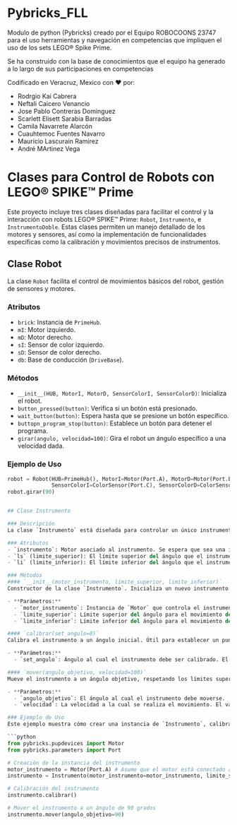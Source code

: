 # Pybricks_FLL
Modulo de python (Pybricks) creado por el Equipo ROBOCOONS 23747 para el uso herramientas y navegación en competencias que impliquen el uso de 
los sets LEGO® Spike Prime.

Se ha construido con la base de conocimientos que el equipo ha generado a lo largo de sus participaciones en competencias

Codificado en Veracruz, Mexico con ❤️ por:

 - Rodrgio Kai Cabrera
 - Neftali Caicero Venancio
 - Jose Pablo Contreras Dominguez
 - Scarlett Elisett Sarabia Barradas
 - Camila Navarrete Alarcón
 - Cuauhtemoc Fuentes Navarro
 - Mauricio Lascurain Ramirez
 - André MArtinez Vega



# Clases para Control de Robots con LEGO® SPIKE™ Prime

Este proyecto incluye tres clases diseñadas para facilitar el control y la interacción con robots LEGO® SPIKE™ Prime: `Robot`, `Instrumento`, e `InstrumentoDoble`. Estas clases permiten un manejo detallado de los motores y sensores, así como la implementación de funcionalidades específicas como la calibración y movimientos precisos de instrumentos.


## Clase Robot

La clase `Robot` facilita el control de movimientos básicos del robot, gestión de sensores y motores.

### Atributos
- `brick`: Instancia de `PrimeHub`.
- `mI`: Motor izquierdo.
- `mD`: Motor derecho.
- `sI`: Sensor de color izquierdo.
- `sD`: Sensor de color derecho.
- `db`: Base de conducción (`DriveBase`).

### Métodos
- `__init__(HUB, MotorI, MotorD, SensorColorI, SensorColorD)`: Inicializa el robot.
- `button_pressed(button)`: Verifica si un botón está presionado.
- `wait_button(button)`: Espera hasta que se presione un botón específico.
- `buttopn_program_stop(button)`: Establece un botón para detener el programa.
- `girar(angulo, velocidad=100)`: Gira el robot un ángulo específico a una velocidad dada.

### Ejemplo de Uso
```python
robot = Robot(HUB=PrimeHub(), MotorI=Motor(Port.A), MotorD=Motor(Port.B),
              SensorColorI=ColorSensor(Port.C), SensorColorD=ColorSensor(Port.D))
robot.girar(90)


## Clase Instrumento

### Descripción
La clase `Instrumento` está diseñada para controlar un único instrumento o motor adicional en un robot LEGO® SPIKE™ Prime. Facilita operaciones como la calibración del motor a un ángulo específico y el movimiento hacia un ángulo objetivo dentro de límites predefinidos.

### Atributos
- `instrumento`: Motor asociado al instrumento. Se espera que sea una instancia de `Motor` de Pybricks.
- `ls` (limite_superior): El límite superior del ángulo que el instrumento puede alcanzar.
- `li` (limite_inferior): El límite inferior del ángulo que el instrumento puede alcanzar.

### Métodos
#### `__init__(motor_instrumento, limite_superior, limite_inferior)`
Constructor de la clase `Instrumento`. Inicializa un nuevo instrumento con un motor y límites de ángulo.

- **Parámetros:**
  - `motor_instrumento`: Instancia de `Motor` que controla el instrumento.
  - `limite_superior`: Límite superior del ángulo para el movimiento del instrumento.
  - `limite_inferior`: Límite inferior del ángulo para el movimiento del instrumento.

#### `calibrar(set_angulo=0)`
Calibra el instrumento a un ángulo inicial. Útil para establecer un punto de referencia para movimientos posteriores.

- **Parámetros:**
  - `set_angulo`: Ángulo al cual el instrumento debe ser calibrado. El valor predeterminado es 0.

#### `mover(angulo_objetivo, velocidad=100)`
Mueve el instrumento a un ángulo objetivo, respetando los límites superior e inferior establecidos.

- **Parámetros:**
  - `angulo_objetivo`: El ángulo al cual el instrumento debe moverse.
  - `velocidad`: La velocidad a la cual se realiza el movimiento. El valor predeterminado es 100.

### Ejemplo de Uso
Este ejemplo muestra cómo crear una instancia de `Instrumento`, calibrarlo y luego moverlo a un ángulo de 90 grados.

```python
from pybricks.pupdevices import Motor
from pybricks.parameters import Port

# Creación de la instancia del instrumento
motor_instrumento = Motor(Port.A) # Asume que el motor está conectado al puerto A
instrumento = Instrumento(motor_instrumento=motor_instrumento, limite_superior=180, limite_inferior=0)

# Calibración del instrumento
instrumento.calibrar()

# Mover el instrumento a un ángulo de 90 grados
instrumento.mover(angulo_objetivo=90)

